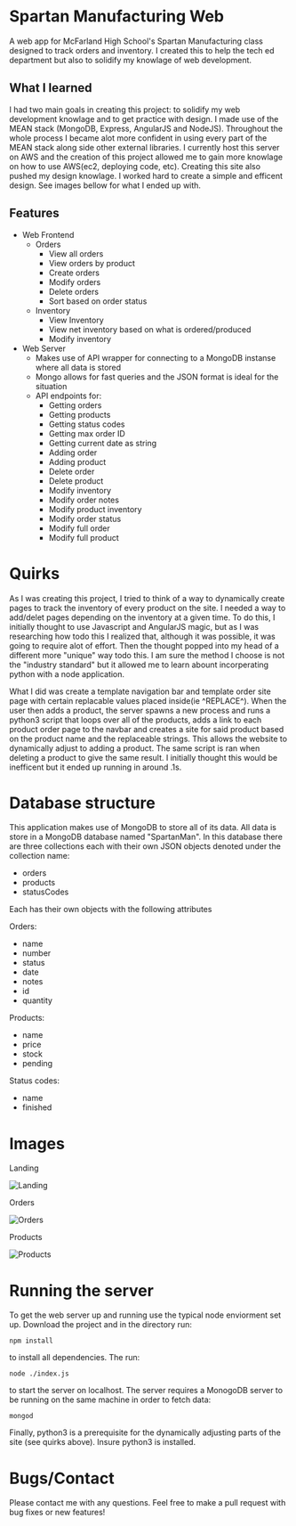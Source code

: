 # Spartan Manufacturing Web

A web app for McFarland High School's Spartan Manufacturing class designed to track orders and inventory. I created this to help the tech ed department but also to solidify my knowlage of web development.

## What I learned

I had two main goals in creating this project: to solidify my web development knowlage and to get practice with design. I made use of the MEAN stack (MongoDB, Express, AngularJS and NodeJS). Throughout the whole process I became alot more confident in using every part of the MEAN stack along side other external libraries. I currently host this server on AWS and the creation of this project allowed me to gain more knowlage on how to use AWS(ec2, deploying code, etc). Creating this site also pushed my design knowlage. I worked hard to create a simple and efficent design. See images bellow for what I ended up with.

## Features

- Web Frontend
	- Orders
		- View all orders
		- View orders by product
		- Create orders
		- Modify orders
		- Delete orders
		- Sort based on order status
	- Inventory
		- View Inventory
		- View net inventory based on what is ordered/produced
		- Modify inventory
- Web Server
	- Makes use of API wrapper for connecting to a MongoDB instanse where all data is stored
	- Mongo allows for fast queries and the JSON format is ideal for the situation
	- API endpoints for:
		- Getting orders
		- Getting products
		- Getting status codes
		- Getting max order ID
		- Getting current date as string
		- Adding order
		- Adding product
		- Delete order
		- Delete product
		- Modify inventory
		- Modify order notes
		- Modify product inventory
		- Modify order status
		- Modify full order
		- Modify full product
		
# Quirks

As I was creating this project, I tried to think of a way to dynamically create pages to track the inventory of every product on the site. I needed a way to add/delet pages depending on the inventory at a given time. To do this, I initially thought to use Javascript and AngularJS magic, but as I was researching how todo this I realized that, although it was possible, it was going to require alot of effort. Then the thought popped into my head of a different more "unique" way todo this. I am sure the method I choose is not the "industry standard" but it allowed me to learn abount incorperating python with a node application. 

What I did was create a template navigation bar and template order site page with certain replacable values placed inside(ie ^REPLACE^). When the user then adds a product, the server spawns a new process and runs a python3 script that loops over all of the products, adds a link to each product order page to the navbar and creates a site for said product based on the product name and the replaceable strings. This allows the website to dynamically adjust to adding a product. The same script is ran when deleting a product to give the same result. I initially thought this would be inefficent but it ended up running in around .1s.

# Database structure

This application makes use of MongoDB to store all of its data. All data is store in a MongoDB database named "SpartanMan". In this database there are three collections each with their own JSON objects denoted under the collection name:
- orders
- products
- statusCodes

Each has their own objects with the following attributes

Orders:
- name
- number
- status
- date
- notes
- id
- quantity

Products:
- name
- price
- stock
- pending

Status codes:
- name
- finished

# Images

Landing

![Landing](https://i.imgur.com/tcGaciW.png)

Orders

![Orders](https://i.imgur.com/QSG5ua0.png)

Products

![Products](https://i.imgur.com/IJ2HDdJ.png)
	
# Running the server

To get the web server up and running use the typical node enviorment set up. Download the project and in the directory run:

`npm install`

to install all dependencies. The run:

`node ./index.js` 

to start the server on localhost. The server requires a MonogoDB server to be running on the same machine in order to fetch data:

`mongod`

Finally, python3 is a prerequisite for the dynamically adjusting parts of the site (see quirks above). Insure python3 is installed.

# Bugs/Contact

Please contact me with any questions. Feel free to make a pull request with bug fixes or new features!
